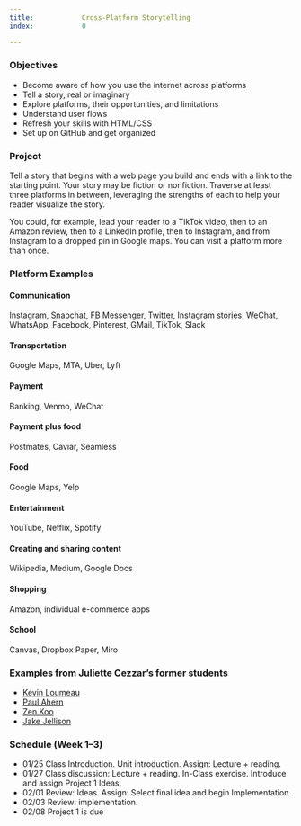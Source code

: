 ```yaml
---
title:            Cross-Platform Storytelling
index:            0

---
```


### Objectives
- Become aware of how you use the internet across platforms
- Tell a story, real or imaginary
- Explore platforms, their opportunities, and limitations
- Understand user flows
- Refresh your skills with HTML/CSS
- Set up on GitHub and get organized

### Project
Tell a story that begins with a web page you build and ends with a link to the starting point. Your story may be fiction or nonfiction. Traverse at least three platforms in between, leveraging the strengths of each to help your reader visualize the story. 

You could, for example, lead your reader to a TikTok video, then to an Amazon review, then to a LinkedIn profile, then to Instagram, and from Instagram to a dropped pin in Google maps. You can visit a platform more than once. 


### Platform Examples

#### Communication
Instagram, Snapchat, FB Messenger, Twitter, Instagram stories, WeChat, WhatsApp, Facebook, Pinterest, GMail, TikTok, Slack

#### Transportation
Google Maps, MTA, Uber, Lyft

#### Payment
Banking, Venmo, WeChat

#### Payment plus food
Postmates, Caviar, Seamless

#### Food
Google Maps, Yelp

#### Entertainment
YouTube, Netflix, Spotify

#### Creating and sharing content
Wikipedia, Medium, Google Docs

#### Shopping
Amazon, individual e-commerce apps

#### School
Canvas, Dropbox Paper, Miro

### Examples from Juliette Cezzar&rsquo;s former students

- [Kevin Loumeau](https://loumeau.github.io/loumeau/studio/project4/index.html)
- [Paul Ahern](https://paulahern2.github.io/coreinteraction/marcusgarvey.html)
- [Zen Koo](https://kooz910.github.io/project3/title.html)
- [Jake Jellison](https://jakejellison.github.io/project4/index.html)

### Schedule (Week 1–3)
- 01/25 Class Introduction. Unit introduction. Assign: Lecture + reading.
- 01/27 Class discussion: Lecture + reading. In-Class exercise.  Introduce and assign Project 1 Ideas.
- 02/01 Review: Ideas. Assign: Select final idea and begin Implementation.
- 02/03 Review: implementation.
- 02/08 Project 1 is due
